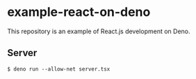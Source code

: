 # example-react-on-deno

This repository is an example of React.js development on Deno.

## Server

```shell
$ deno run --allow-net server.tsx
```

